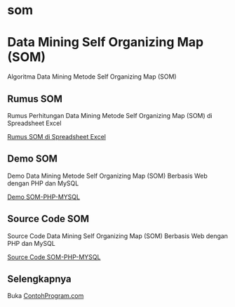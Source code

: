 # som
Data Mining Self Organizing Map (SOM)
====================================

Algoritma Data Mining Metode Self Organizing Map (SOM)

Rumus SOM 
---------

Rumus Perhitungan Data Mining Metode Self Organizing Map (SOM) di Spreadsheet Excel

[Rumus SOM di Spreadsheet Excel](http://contohprogram.com/som.xls) 

Demo SOM
--------

Demo Data Mining Metode Self Organizing Map (SOM) Berbasis Web dengan PHP dan MySQL

[Demo SOM-PHP-MYSQL](http://contohprogram.com/demo/som-php) 

Source Code SOM 
---------------

Source Code Data Mining Self Organizing Map (SOM) Berbasis Web dengan PHP dan MySQL

[Source Code SOM-PHP-MYSQL](http://contohprogram.com/som-php-mysql-source-code.php) 

Selengkapnya 
------------

Buka [ContohProgram.com](http://contohprogram.com)
